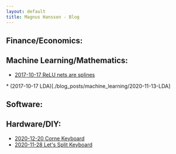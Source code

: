```yaml
---
layout: default
title: Magnus Hansson - Blog
---
```


<h2> Finance/Economics: </h2>

<h2> Machine Learning/Mathematics: </h2>
<ul>
    <li> <a href="./blog_posts/machine_learning/2017-10-17-ReLU-Nets-are-Splines"> 2017-10-17 ReLU nets are splines </a> </li>
</ul>
* (2017-10-17 LDA)[./blog_posts/machine_learning/2020-11-13-LDA]
<h2> Software: </h2>

<h2> Hardware/DIY: </h2>
<ul>
    <li> <a href="./blog_posts/hardware/2020-12-20-Corne.html"> 2020-12-20 Corne Keyboard </a> </li>
    <li> <a href="./blog_posts/hardware/2020-11-28-Lets-Split.html"> 2020-11-28 Let's Split Keyboard </a> </li>
</ul>
